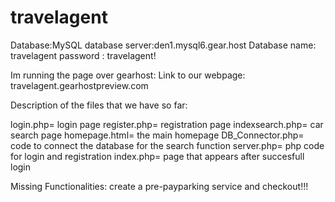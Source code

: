 # travelagent

Database:MySQL
database server:den1.mysql6.gear.host 
Database name: travelagent
password : travelagent!

Im running the page over gearhost:
Link to our webpage: travelagent.gearhostpreview.com

Description of the files that we have so far:

login.php= login page
register.php= registration page
indexsearch.php= car search page
homepage.html= the main homepage
DB_Connector.php= code to connect the database for the search function
server.php= php code for login and registration
index.php= page that appears after succesfull login


Missing Functionalities: create a pre-payparking service and checkout!!!
